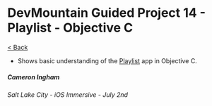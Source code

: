 # DevMountain Guided Project 14 - Playlist - Objective C

[< Back](https://github.com/Camji55/DevMtn-iOS20/)

- Shows basic understanding of the [Playlist](https://github.com/Camji55/DevMtn-iOS20-GuidedProjects/tree/master/Playlist%20-%20Part%201) app in Objective C.

##### Cameron Ingham
###### Salt Lake City - iOS Immersive - July 2nd



